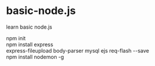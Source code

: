 # basic-node.js
 learn basic node.js

npm init<br>
npm install express<br> express-fileupload body-parser mysql ejs req-flash --save<br>
npm install nodemon -g<br>
